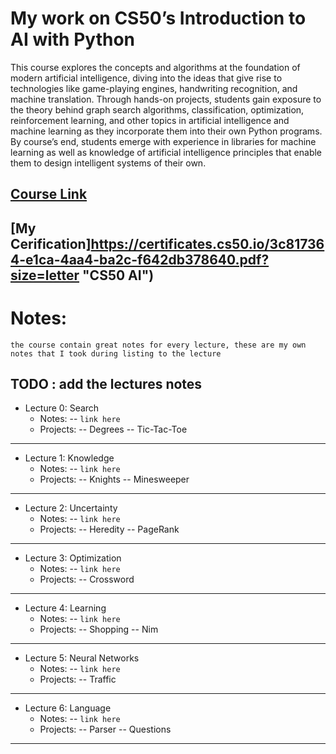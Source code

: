 # My work on CS50’s Introduction to AI with Python

This course explores the concepts and algorithms at the foundation of modern artificial intelligence, diving into the ideas that give rise to technologies like game-playing engines, handwriting recognition, and machine translation. Through hands-on projects, students gain exposure to the theory behind graph search algorithms, classification, optimization, reinforcement learning, and other topics in artificial intelligence and machine learning as they incorporate them into their own Python programs. By course’s end, students emerge with experience in libraries for machine learning as well as knowledge of artificial intelligence principles that enable them to design intelligent systems of their own.


## [Course Link ](https://online-learning.harvard.edu/course/cs50s-introduction-artificial-intelligence-python?delta=0 "CS50 AI")

## [My Cerification]https://certificates.cs50.io/3c817364-e1ca-4aa4-ba2c-f642db378640.pdf?size=letter "CS50 AI")

# Notes:
`the course contain great notes for every lecture, these are my own notes that I took during listing to the lecture`

## TODO : add the lectures notes

- Lecture 0: Search
    - Notes:
    -- `link here`
    - Projects:
    -- Degrees
    -- Tic-Tac-Toe
___
- Lecture 1: Knowledge
    - Notes:
    -- `link here`
    - Projects:
    -- Knights
    -- Minesweeper
___
- Lecture 2: Uncertainty
    - Notes:
    -- `link here`
    - Projects:
    -- Heredity
    -- PageRank
___
- Lecture 3: Optimization
    - Notes:
    -- `link here`
    - Projects:
    -- Crossword
___
- Lecture 4: Learning
    - Notes:
    -- `link here`
    - Projects:
    -- Shopping
    -- Nim
___
- Lecture 5: Neural Networks
    - Notes:
    -- `link here`
    - Projects:
    -- Traffic
___
- Lecture 6: Language
    - Notes:
    -- `link here`
    - Projects:
    -- Parser
    -- Questions
___
